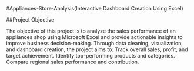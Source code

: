 #Appliances-Store-Analysis(Interactive Dashboard Creation Using Excel)

##Project Objective

The objective of this project is to analyze the sales performance of an appliances shop using Microsoft Excel and provide actionable insights to improve business decision-making. Through data cleaning, visualization, and dashboard creation, the project aims to:
Track overall sales, profit, and target achievement.
Identify top-performing products and categories.
Compare regional sales performance and contribution.
